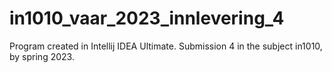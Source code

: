 # in1010_vaar_2023_innlevering_4
Program created in Intellij IDEA Ultimate. Submission 4 in the subject in1010, by spring 2023.

